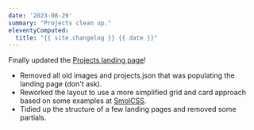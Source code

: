 ```yaml
---
date: '2023-08-29'
summary: "Projects clean up."
eleventyComputed:
  title: "{{ site.changelog }} {{ date }}"
---
```


Finally updated the [Projects landing page](/projects/)!

* Removed all old images and projects.json that was populating the landing page (don't ask).
* Reworked the layout to use a more simplified grid and card approach based on some examples at [SmolCSS](https://smolcss.dev/).
* Tidied up the structure of a few landing pages and removed some partials.